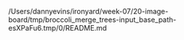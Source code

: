 /Users/dannyevins/ironyard/week-07/20-image-board/tmp/broccoli_merge_trees-input_base_path-esXPaFu6.tmp/0/README.md